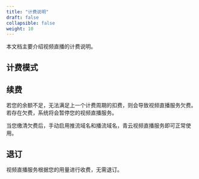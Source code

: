 ```yaml
---
title: "计费说明"
draft: false
collapsible: false
weight: 10
---
```


本文档主要介绍视频直播的计费说明。

## 计费模式



## 续费

若您的余额不足，无法满足上一个计费周期的扣费，则会导致视频直播服务欠费。若存在欠费，系统将会暂停您的视频直播服务。

当您缴清欠费后，手动启用推流域名和播流域名，青云视频直播服务即可正常使用。

## 退订

视频直播服务根据您的用量进行收费，无需退订。



